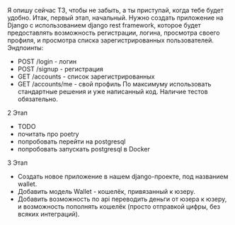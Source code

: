 Я опишу сейчас ТЗ, чтобы не забыть, а ты приступай, когда тебе будет удобно.
Итак, первый этап, начальный.
Нужно создать приложение на Django с использованием django rest framework, 
которое будет предоставлять возможность регистрации, 
логина, просмотра своего профиля, и просмотра списка зарегистрированных пользователей. Эндпоинты:
- POST /login - логин
- POST /signup - регистрация
- GET /accounts - список зарегистрированных
- GET /accounts/me - свой профиль
По максимуму использовать стандартные решения и уже написанный код.
Наличие тестов обязательно.
  
2 Этап
- TODO
- почитать про poetry
- попробовать перейти на postgresql
- попробовать запускать postgresql в Docker

3 Этап
- Создать новое приложение в нашем django-проекте, под названием wallet. 
- Добавить модель Wallet - кошелёк, привязанный к юзеру. 
- Добавить возможность по api переводить деньги от юзера к юзеру, и возможность пополнять кошелёк (просто отправкой цифры, без всяких интеграций).
